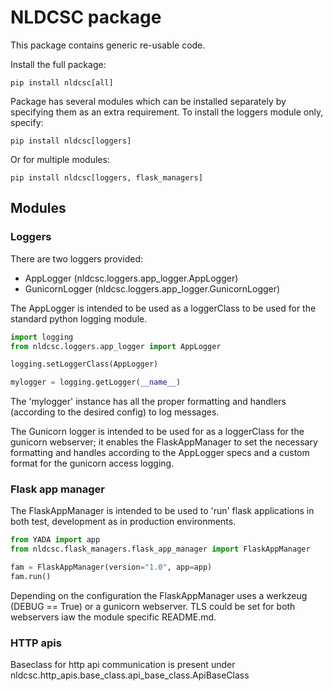 # NLDCSC package

This package contains generic re-usable code.

Install the full package:

```
pip install nldcsc[all]
```

Package has several modules which can be installed separately by specifying them 
as an extra requirement. To install the loggers module only, specify:

```
pip install nldcsc[loggers]
```
Or for multiple modules:
```
pip install nldcsc[loggers, flask_managers]
```

## Modules

### Loggers

There are two loggers provided:
* AppLogger (nldcsc.loggers.app_logger.AppLogger)
* GunicornLogger (nldcsc.loggers.app_logger.GunicornLogger)

The AppLogger is intended to be used as a loggerClass to be used for the 
standard python logging module.

```python
import logging
from nldcsc.loggers.app_logger import AppLogger

logging.setLoggerClass(AppLogger)

mylogger = logging.getLogger(__name__)
```
The 'mylogger' instance has all the proper formatting and handlers 
(according to the desired config) to log messages.

The Gunicorn logger is intended to be used for as a loggerClass for the 
gunicorn webserver; it enables the FlaskAppManager to set the necessary 
formatting and handles according to the AppLogger specs and a custom format
for the gunicorn access logging.

### Flask app manager

The FlaskAppManager is intended to be used to 'run' flask applications in 
both test, development as in production environments. 

```python
from YADA import app
from nldcsc.flask_managers.flask_app_manager import FlaskAppManager

fam = FlaskAppManager(version="1.0", app=app)
fam.run()
```
Depending on the configuration the FlaskAppManager uses a werkzeug (DEBUG == True)
or a gunicorn webserver. TLS could be set for both webservers iaw the module specific
README.md.

### HTTP apis

Baseclass for http api communication is present under 
nldcsc.http_apis.base_class.api_base_class.ApiBaseClass